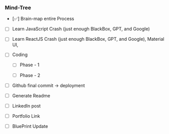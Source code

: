 ### Mind-Tree ###

- [✅] Brain-map entire Process

- [ ] Learn JavaScript Crash (just enough BlackBox, GPT, and Google)

- [ ] Learn ReactJS Crash (just enough BlackBox, GPT, and Google), Material UI,

- [ ] Coding

    - [ ] Phase - 1

    - [ ] Phase - 2

- [ ] Github final commit -> deployment

- [ ] Generate Readme

- [ ] LinkedIn post

- [ ] Portfolio Link

- [ ] BluePrint Update
